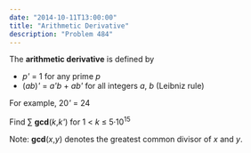 ```yaml
---
date: "2014-10-11T13:00:00"
title: "Arithmetic Derivative"
description: "Problem 484"
---
```


<p>The <strong>arithmetic derivative</strong> is defined by</p>
<ul><li><var>p'</var> = 1 for any prime <var>p</var></li>
<li>(<var>ab</var>)<var>'</var> = <var>a'b</var> + <var>ab'</var> for all integers <var>a</var>, <var>b</var> (Leibniz rule)</li>
</ul><p>For example, 20<var>'</var> = 24</p>
<p>Find ∑ <strong>gcd</strong>(<var>k</var>,<var>k'</var>) for 1 &lt; <var>k</var> ≤ 5·10<sup>15</sup></p>
<p>Note: <strong>gcd</strong>(<var>x</var>,<var>y</var>) denotes the greatest common divisor of <var>x</var> and <var>y</var>.</p>

